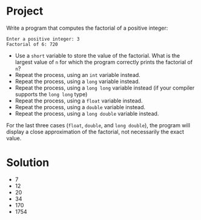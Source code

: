 # Project

Write a program that computes the factorial of a positive integer:

```
Enter a positive integer: 3
Factorial of 6: 720
```

- Use a `short` variable to store the value of the factorial. What is the
  largest value of `n` for which the program correctly prints the factorial of
  `n`?
- Repeat the process, using an `int` variable instead.
- Repeat the process, using a `long` variable instead.
- Repeat the process, using a `long long` variable instead (if your compiler
  supports the `long long` type)
- Repeat the process, using a `float` variable instead.
- Repeat the process, using a `double` variable instead.
- Repeat the process, using a `long double` variable instead.

For the last three cases (`float`, `double`, and `long double`), the program
will display a close approximation of the factorial, not necessarily the exact
value.

# Solution

- 7
- 12
- 20
- 34
- 170
- 1754